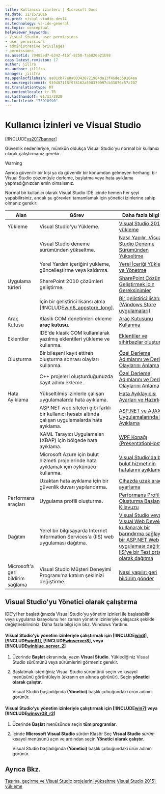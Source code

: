 ```yaml
---
title: Kullanıcı izinleri | Microsoft Docs
ms.date: 11/15/2016
ms.prod: visual-studio-dev14
ms.technology: vs-ide-general
ms.topic: conceptual
helpviewer_keywords:
- Visual Studio, user permissions
- user permissions
- administrative privileges
- permissions
ms.assetid: 70485ed7-6342-41bf-8250-7a6826e21b98
caps.latest.revision: 17
author: jillre
ms.author: jillfra
manager: jillfra
ms.openlocfilehash: aa01cb77e8a003438721984da13f46de350104ea
ms.sourcegitcommit: 939407118f978162a590379997cb33076c57a707
ms.translationtype: MT
ms.contentlocale: tr-TR
ms.lasthandoff: 01/13/2020
ms.locfileid: "75918990"
---
```

# <a name="user-permissions-and-visual-studio"></a>Kullanıcı İzinleri ve Visual Studio
[!INCLUDE[vs2017banner](../includes/vs2017banner.md)]

Güvenlik nedenleriyle, mümkün oldukça Visual Studio'yu normal bir kullanıcı olarak çalıştırmanız gerekir.

> [!WARNING]
> Ayrıca güvenilir bir kişi ya da güvenilir bir konumdan gelmeyen herhangi bir Visual Studio çözümüyle derleme, başlatma veya hata ayıklama yapmadığınızdan emin olmalısınız.

 Normal bir kullanıcı olarak Visual Studio IDE içinde hemen her şeyi yapabilirsiniz, ancak şu görevleri tamamlamak için yönetici izinlerine sahip olmanız gerekir:

|Alan|Görev|Daha fazla bilgi için|
|----------|----------|--------------------------|
|Yükleme|Visual Studio'yu Yükleme.|[Visual Studio 2015'i yükleme](../install/install-visual-studio-2015.md)|
||Visual Studio deneme sürümünden yükseltme.|[Nasıl Yapılır. Visual Studio Deneme Sürümünden Yükseltme](../install/how-to-upgrade-from-a-trial-edition-of-visual-studio.md)|
||Yerel Yardım içeriğini yükleme, güncelleştirme veya kaldırma.|[Yerel İçeriği Yükleme ve Yönetme](../ide/install-and-manage-local-content.md)|
|Uygulama türleri|SharePoint 2010 çözümleri geliştirme.|[SharePoint Çözümleri Geliştirmek için Gereksinimler](https://msdn.microsoft.com/library/ae8ff69d-4540-4380-ab0b-845f7108e89c)|
||İçin bir geliştirici lisansı alma [!INCLUDE[win8_appstore_long](../includes/win8-appstore-long-md.md)].|[Bir geliştirici lisansı (Windows Store uygulamaları)](https://msdn.microsoft.com/library/windows/apps/hh974578.aspx)|
|Araç Kutusu|Klasik COM denetimleri ekleme **araç kutusu**.|[Araç Kutusunu Kullanma](../ide/using-the-toolbox.md)|
|Eklentiler|IDE'de klasik COM kullanılarak yazılmış eklentileri yükleme ve kullanma.|[Eklentiler ve sihirbazlar oluşturma](https://msdn.microsoft.com/library/c5a47c21-6668-4de3-898d-afa969317e73)|
|Oluşturma|Bir bileşeni kayıt ettiren oluşturma sonrası olayları kullanma.|[Özel Derleme Adımlarını ve Derleme Olaylarını Anlama](https://msdn.microsoft.com/library/beb2f017-3e9f-4b2c-9b57-2572fd2628e4)|
||C++ projeleri oluşturduğunuzda kayıt adımı ekleme.|[Özel Derleme Adımlarını ve Derleme Olaylarını Anlama](https://msdn.microsoft.com/library/beb2f017-3e9f-4b2c-9b57-2572fd2628e4)|
|Hata Ayıklama|Yükseltilmiş izinlerle çalışan uygulamalarda hata ayıklama.|[Hata Ayıklayıcısı Ayarları ve Hazırlığı](../debugger/debugger-settings-and-preparation.md)|
||ASP.NET web siteleri gibi farklı bir kullanıcı hesabı altında çalışan uygulamalarda hata ayıklama.|[ASP.NET ve AJAX Uygulamalarında Hata Ayıklama](../debugger/debugging-aspnet-and-ajax-applications.md)|
||XAML Tarayıcı Uygulamaları (XBAP) için bölgede hata ayıklama.|[WPF Konağı (PresentationHost.exe)](https://msdn.microsoft.com/library/3215bfa1-722c-4ac8-a7c5-bdd02d30afbd)|
||Microsoft Azure için bulut hizmeti projelerinde hata ayıklamak için öykünücü kullanma.|[Visual Studio'da bir bulut hizmetinin hatalarını ayıklama](../azure/vs-azure-tools-debug-cloud-services-virtual-machines.md)|
||Uzaktan hata ayıklama için bir güvenlik duvarı yapılandırma.|[Cihazda uzak araçları ayarlama](https://msdn.microsoft.com/library/90f45630-0d26-4698-8c1f-63f85a12db9c)|
|Performans araçları|Uygulama profili oluşturma.|[Performans Profili Oluşturma Başlangıç Kılavuzu](../profiling/beginners-guide-to-performance-profiling.md)|
|Dağıtım|Yerel bir bilgisayarda Internet Information Services'a (IIS) web uygulaması dağıtma.|[Visual Studio veya Visual Web Developer kullanarak bir barındırma sağlayıcısı bir ASP.NET Web uygulaması dağıtma: IIS'ye bir Test ortamı olarak dağıtma](https://www.asp.net/web-forms/tutorials/deployment/deployment-to-a-hosting-provider/Deployment-to-a-Hosting-Provider-Deploying-to-IIS-as-a-Test-Environment-5-of-12)|
|Microsoft'a geri bildirim sağlama|Visual Studio Müşteri Deneyimi Programı'na katılım şeklinizi değiştirme.|[Nasıl yapılır: geri bildirim gönder](../misc/how-to-send-feedback-about-visual-studio.md)|

## <a name="running-visual-studio-as-an-administrator"></a>Visual Studio'yu Yönetici olarak çalıştırma
 IDE'yi her başlattığınızda Visual Studio'yu yönetim izinleri ile başlatabilir veya uygulama kısayolunu her zaman yönetim izinleriyle çalışacak şekilde değiştirebilirsiniz. Daha fazla bilgi için bkz. Windows Yardımı.

#### <a name="to-run-visual-studio-with-administrative-permissions-on-includewin8includeswin8-mdmd-includewin81includeswin81-mdmd-includewinserver8includeswinserver8-mdmd-or-includewinblue_server_2includeswinblue-server-2-mdmd"></a>Visual Studio'yu yönetim izinleriyle çalıştırmak için [!INCLUDE[win8](../includes/win8-md.md)], [!INCLUDE[win81](../includes/win81-md.md)], [!INCLUDE[winserver8](../includes/winserver8-md.md)], veya [!INCLUDE[winblue_server_2](../includes/winblue-server-2-md.md)]

1. Üzerinde **Başlat** ekranında, yazın **Visual Studio**. Yüklediğiniz Visual Studio sürümünü veya sürümlerini görmeniz gerekir.

2. Başlatmak istediğiniz Visual Studio sürümünü seçin ve kısayol menüsünü görüntüleyin (ekranın en altında görünür). Seçin **yönetici olarak çalıştır**.

     Visual Studio başladığında **(Yönetici)** başlık çubuğundaki ürün adının görünür.

#### <a name="to-run-visual-studio-with-administrative-permissions-on-includewin7includeswin7-mdmd-or-includewinsvr08_r2includeswinsvr08-r2-mdmd"></a>Visual Studio'yu yönetim izinleriyle çalıştırmak için [!INCLUDE[win7](../includes/win7-md.md)] veya [!INCLUDE[winsvr08_r2](../includes/winsvr08-r2-md.md)]

1. Üzerinde **Başlat** menüsünde seçin **tüm programlar**.

2. İçinde **Microsoft Visual Studio** *sürüm* Klasör Seç **Visual Studio** *sürüm* kısayol menüsünü açın ve ardından seçin **Yönetici olarak çalıştır**.

     Visual Studio başladığında **(Yönetici)** başlık çubuğundaki ürün adının görünür.

## <a name="see-also"></a>Ayrıca Bkz.
 [Taşıma, geçirme ve Visual Studio projelerini yükseltme](../porting/porting-migrating-and-upgrading-visual-studio-projects.md) [Visual Studio 2015'i yükleme](../install/install-visual-studio-2015.md)
